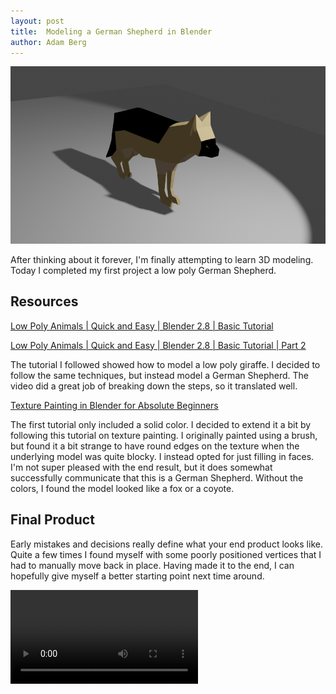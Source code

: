 ```yaml
---
layout: post
title:  Modeling a German Shepherd in Blender
author: Adam Berg
---
```


![Blender Dog](/assets/images/blender-dog.png)

After thinking about it forever, I'm finally attempting to learn 3D modeling. Today I completed my first project a low poly German Shepherd.



<!--more-->

## Resources

[Low Poly Animals | Quick and Easy | Blender 2.8 | Basic Tutorial
](https://www.youtube.com/watch?v=6mT4XFJYq-4)

[Low Poly Animals | Quick and Easy | Blender 2.8 | Basic Tutorial | Part 2
](https://www.youtube.com/watch?v=456-XCXG_D0)

The tutorial I followed showed how to model a low poly giraffe.  I decided to follow the same techniques, but instead model a German Shepherd.  The video did a great job of breaking down the steps, so it translated well.

[Texture Painting in Blender for Absolute Beginners
](https://www.youtube.com/watch?v=AnRQhH3fEDY&t=906s)

The first tutorial only included a solid color.  I decided to extend it a bit by following this tutorial on texture painting.  I originally painted using a brush, but found it a bit strange to have round edges on the texture when the underlying model was quite blocky.  I instead opted for just filling in faces.  I'm not super pleased with the end result, but it does somewhat successfully communicate that this is a German Shepherd.  Without the colors, I found the model looked like a fox or a coyote.


## Final Product

Early mistakes and decisions really define what your end product looks like.  Quite a few times I found myself with some poorly positioned vertices that I had to manually move back in place.  Having made it to the end, I can hopefully give myself a better starting point next time around.

<video controls>
  <source src="/assets/images/blender-dog.mkv" type="video/mp4">
</video>
<!-- ![Blender Dog](/assets/images/blender-dog.mkv) -->